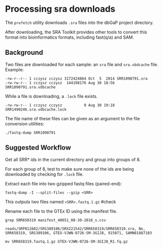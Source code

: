 # Processing sra downloads

The `prefetch` utility downloads `.sra` files into the dbGaP project directory.

After downloading, the SRA Toolkit provides other tools to convert this format into bioinformatics formats, including fast(q/a) and SAM.

## Background

Two files are downloaded for each sample: an `sra` file and `sra.vbdcache` file. Example:

```
-rw-r--r-- 1 cczysz cczysz 3172424864 Oct  5  2014 SRR1090791.sra
-rw-rw-r-- 1 cczysz cczysz  144198176 Aug 30 18:56 SRR1090791.sra.vdbcache
```

While a file is downloading, a `.lock` file exists.

`-rw-rw-r-- 1 cczysz cczysz          0 Aug 30 19:18 SRR1490246.sra.vdbcache.lock`

The file name of these files can be given as an argument to the file conversion utilities:

`./fastq-dump SRR1090791`

## Suggested Workflow

Get all SRR* ids in the current directory and group into groups of 8.

For each group of 8, test to make sure none of the ids are being downloaded by checking for `.lock` file.

Extract each file into two gzipped fastq files (paired-end):

`fastq-dump -I --split-files --gzip <SRR>`

This outputs two files named `<SRR>.fastq.1.gz` #check

Rename each file to the GTEx ID using the manifest file.

`grep SRR658319 manifest_40651_08-30-2016_s.csv`

`reads/SRP012682/SRS389106/SRX221542/SRR658319/SRR658319.sra, No, SRR658319, SRS389106, GTEX-VJWN-0726-SM-3GIJ8, 915071, SAMN01887103`

`mv SRR658319.fastq.1.gz GTEX-VJWN-0726-SM-3GIJ8_R1.fq.gz`
